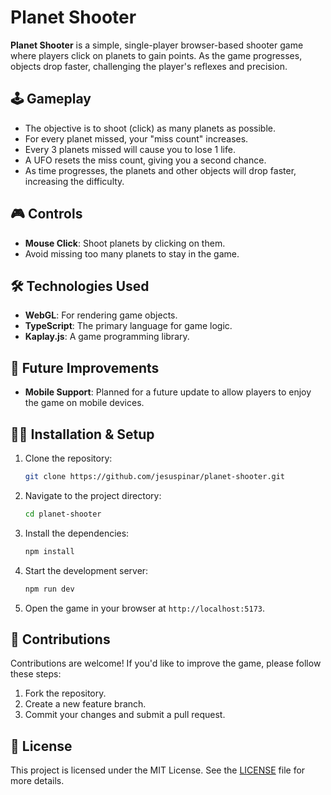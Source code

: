 # Planet Shooter

**Planet Shooter** is a simple, single-player browser-based shooter game where players click on planets to gain points. As the game progresses, objects drop faster, challenging the player's reflexes and precision.

## 🕹️ Gameplay

- The objective is to shoot (click) as many planets as possible.
- For every planet missed, your "miss count" increases.
- Every 3 planets missed will cause you to lose 1 life.
- A UFO resets the miss count, giving you a second chance.
- As time progresses, the planets and other objects will drop faster, increasing the difficulty.

## 🎮 Controls

- **Mouse Click**: Shoot planets by clicking on them.
- Avoid missing too many planets to stay in the game.

## 🛠️ Technologies Used

- **WebGL**: For rendering game objects.
- **TypeScript**: The primary language for game logic.
- **Kaplay.js**: A game programming library.

## 🚀 Future Improvements

- **Mobile Support**: Planned for a future update to allow players to enjoy the game on mobile devices.

## 🧑‍💻 Installation & Setup

1. Clone the repository:
   ```bash
   git clone https://github.com/jesuspinar/planet-shooter.git
   ```
2. Navigate to the project directory:
   ```bash
   cd planet-shooter
   ```
3. Install the dependencies:
   ```bash
   npm install
   ```
4. Start the development server:
   ```bash
   npm run dev
   ```
5. Open the game in your browser at `http://localhost:5173`.

## 🤝 Contributions

Contributions are welcome! If you'd like to improve the game, please follow these steps:

1. Fork the repository.
2. Create a new feature branch.
3. Commit your changes and submit a pull request.

## 📜 License

This project is licensed under the MIT License. See the [LICENSE](LICENSE.md) file for more details.
